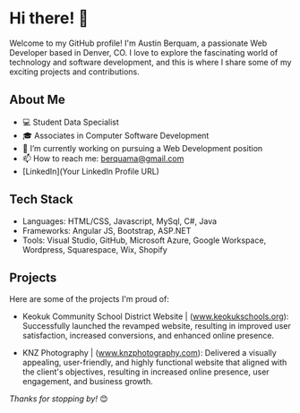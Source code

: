 # Hi there! 👋

Welcome to my GitHub profile! I'm Austin Berquam, a passionate Web Developer based in Denver, CO. 
I love to explore the fascinating world of technology and software development, and this is where I share some of my exciting projects and contributions.

## About Me

- 💻 Student Data Specialist
- 🎓 Associates in Computer Software Development
- 🔭 I’m currently working on pursuing a Web Development position
- 📫 How to reach me: berquama@gmail.com
- [LinkedIn](Your LinkedIn Profile URL)

## Tech Stack

- Languages: HTML/CSS, Javascript, MySql, C#, Java
- Frameworks: Angular JS, Bootstrap, ASP.NET
- Tools: Visual Studio, GitHub, Microsoft Azure, Google Workspace, Wordpress, Squarespace, Wix, Shopify

## Projects

Here are some of the projects I'm proud of:

- Keokuk Community School District Website | (www.keokukschools.org): 
    Successfully launched the revamped website, resulting in improved user
    satisfaction, increased conversions, and enhanced online presence.
  
- KNZ Photography | (www.knzphotography.com): 
    Delivered a visually appealing, user-friendly, and highly functional website
    that aligned with the client's objectives, resulting in increased online
    presence, user engagement, and business growth.

_Thanks for stopping by!_ 😊
